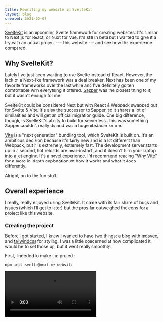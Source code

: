 ```yaml
---
title: Rewriting my website in SvelteKit
layout: blog
created: 2021-05-07
---
```


<script>
  import svelteKit from './init-sveltekit.mp4'
</script>

[SvelteKit](https://kit.svelte.dev) is an upcoming Svelte framework for creating websites. It's similar to Next.js for React, or Nuxt for Vue. It's still in beta but I wanted to give it a try with an actual project --- this website --- and see how the experience compared.

## Why SvelteKit?

Lately I've just been wanting to use Svelte instead of React. However, the lack of a Next-like framework was a deal breaker. Next has been one of my favorite frameworks over the last while and I've definitely gotten comfortable with everything it offered. [Sapper](https://sapper.dev) was the closest thing to it, but it wasn't enough for me.

SvelteKit could be considered Next but with React & Webpack swapped out for Svelte & Vite. It's also the successor to Sapper, so it shares a lot of similarities and will get an official migration guide. One big difference, though, is SvelteKit's ability to build for serverless. This was something Sapper couldn't really do and was a huge obstacle for me.

[Vite](https://vitejs.dev) is a "next generation" bundling tool, which SvelteKit is built on. It's an ambitious decision because it's fairly new and is a lot different than Webpack, but it is extremely, extremely fast. The development server starts up in a second, hot reloads are near-instant, and it doesn't turn your laptop into a jet engine. It's a novel experience. I'd recommend reading ["Why Vite"](https://vitejs.dev/guide/why.html) for a more in-depth explanation on how it works and what it does differently.

Alright, on to the fun stuff.

## Overall experience

I really, really enjoyed using SvelteKit. It came with its fair share of bugs and issues (which I'll get to later) but the pros far outweighed the cons for a project like this website.

### Creating the project

Before I got started, I knew I wanted to have two things: a blog with [mdsvex](https://mdsvex.pngwn.io), and [tailwindcss](https://tailwindcss.com) for styling. I was a little concerned at how complicated it would be to set those up, but it went really smoothly.

First, I needed to make the project:

```
npm init svelte@next my-website
```

<video src={svelteKit} title="creating a SvelteKit project" autoplay loop />

This walked me through creating a blank project, giving me options for Typescript, eslint, prettier, etc.

Then, to add mdsvex and tailwind, I used [svelte-add](https://github.com/svelte-add/svelte-add). It's a collection of community-made "adders" that automatically sets up and configures the respective library in your project.

```
npx svelte-add tailwindcss
npx svelte-add mdsvex
```

This set up both tailwind and mdsvex painlessly. Here is how my project looked by this point:

```
├── README.md
├── mdsvex.config.cjs
├── mdsvex.config.js
├── package.json
├── postcss.config.cjs
├── src
│   ├── app.html
│   ├── app.postcss
│   ├── global.d.ts
│   ├── lib
│   │   └── Example.svelte.md
│   └── routes
│       ├── example-markdown.md
│       └── index.svelte
├── svelte.config.js
├── tailwind.config.cjs
└── tsconfig.json
```

### Writing blog posts

SvelteKit uses a file-based routing system. All pages are located under `src/routes` as Svelte components. However, now that I've setup mdsvex, I can _also_ have .md files there as well. So with what I had so far, `https://mattjennings.io/example-markdown` would return a page with the rendered markdown.

Following this convention I could get started with a blog by rearranging my project like this:

```
├── src
│   └── routes
│       ├── blog
│       │   └── my-first-post.md
│       └── index.svelte
```

and now I have a blog post live at `https://mattjennings.io/blog/my-first-post`.

### Showing all blog posts

Next I needed a page to show all of my blog posts. This was a good opportunity to use SvelteKit's [data loading](https://kit.svelte.dev/docs#loading) for page components. If you've used Next.js, it's very similar to `getInitialProps`. It allows you to load data however you wish and provide the data as props for the page. This runs both on the server and on the client.

This is the end result of my `/blog` page (with simplified styling):

```svelte
<!-- src/routes/blog/index.svelte -->
<script context="module">
  // import all markdown files from ./posts and turn it into an array
  const posts = Object.entries(import.meta.globEager('./posts/**/*.md'))
    .map(([, post]) => post.metadata)
    .sort((a, b) => (a.created < b.created ? 1 : -1))

  export const load = async ({ page: { query } }) => {
    const PAGE_SIZE = 10

    // get page parameter from URL
    const page = parseInt(query.get('page') ?? '1')

    return {
      props: {
        // return the page of posts
        posts: posts.slice((page - 1) * PAGE_SIZE, page * PAGE_SIZE),
        page
      }
    }
  }
</script>

<script>
  export let posts
  export let page
</script>

<!-- render each post -->
<div>
  {#each posts as post}
      <a href={`/blog/post/${post.slug}`}>{post.title}</a>
  {/each}
</div>

<!-- pagination -->
<div>
  {#if page > 1}
    <a href={`/blog/post?page=${page - 1}`}>back</a>
  {/if}
  {#if posts.length === PAGE_SIZE}
    <a href={`/blog/post?page=${page + 1}`}>next</a>
  {/if}
</div>
```

`import.meta.globEager` is a feature of Vite that allowed me to import all of the .md files in the `./posts` directory. Thanks to mdsvex, importing a .md file returns both a Svelte component and a `metadata` property that represents the frontmatter data. We just need the metadata here.

Then, in the load function, I parse the `page` query parameter and return 10 posts for whichever page we're on. Pagination is as simple as navigating to `/blog?page=2` etc.

If you go to [/blog](/blog) you'll notice I have a bit more extra information on the posts, such as reading time and a short preview. I had to [write my own plugin](https://github.com/mattjennings/mattjennings.io/tree/master/remark-plugins/blog-meta.js) to do this, which wasn't too bad, but did take me a few nights to figure out how to go about it.

### The rest of the website

Everything else was pretty straight forward. A home page and a portfolio page. They both are written using markdown as well because it was just easiest.

## Issues

There were more than a few times where I ran into issues simply because SvelteKit is still in beta. For example, this post doesn't load for me in development when rendered server-side. A fix is already on the way (it actually was a Vite bug), but things like that can _really_ grind you if you're trying to use this for a production project. I definitely don't recommend using it in production yet.

Additionally, the ecosystem for Svelte and SvelteKit is still relatively young. As mentioned earlier, I had to write a custom plugin for adding extra metadata to my blog posts. If I were using Gatsby or Next.js it would be reasonable to expect someone had done this already with an example. On the other hand, it's good that SvelteKit/mdsvex work in a way that I _could_ figure it out on my own. It's just a maturity thing, and eventually we'll see examples that cover all kinds of use cases like this.

## Verdict

I think I will continue to use SvelteKit for personal projects. Once it sees a stable release, it'll really come down to Svelte vs React when choosing projects. Next.js is still a really great framework and it'll be tough to replace it, but if I ever decide to replace React with Svelte, then SvelteKit is a no-brainer.

